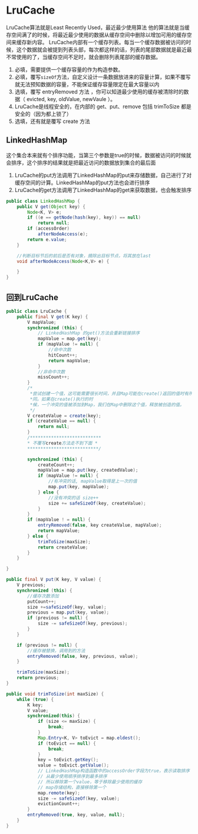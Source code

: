 # LruCache

LruCache算法就是Least Recently Used，最近最少使用算法
他的算法就是当缓存空间满了的时候，将最近最少使用的数据从缓存空间中删除以增加可用的缓存空间来缓存新内容。
LruCache内部有一个缓存列表。每当一个缓存数据被访问的时候，这个数据就会被提到列表头部，每次都这样的话，列表的尾部数据就是最近最不常使用的了，当缓存空间不足时，就会删除列表尾部的缓存数据。

1. 必填，需要提供一个缓存容量的作为构造参数。
2. 必填，覆写`sizeOf`方法，自定义设计一条数据放进来的容量计算，如果不覆写就无法预知数据的容量，不能保证缓存容量限定在最大容量以内
3. 选填，覆写 entryRemoved 方法 ，你可以知道最少使用的缓存被清除时的数据（ evicted, key, oldValue, newVaule ）。
4. LruCache是线程安全的，在内部的 get、put、remove 包括 trimToSize 都是安全的（因为都上锁了）
5. 选填，还有就是覆写 create 方法 

## LinkedHashMap

这个集合本来就有个排序功能，当第三个参数是true的时候，数据被访问的时候就会排序，这个排序的结果就是把最近访问的数据放到集合的最后面

1. LruCache的put方法调用了LinkedHashMap的put来存储数据，自己进行了对缓存空间的计算。LinkedHashMap的put方法也会进行排序
2. LruCache的get方法调用了LinkedHashMap的get来获取数据，也会触发排序

```java
public class LinkedHashMap {
    public V get(Object key) {
        Node<K, V> e;
        if ((e == getNode(hash(key), key)) == null)
            return null;
        if (accessOrder)
            afterNodeAccess(e);
        return e.value;
    }

    //判断目标节后的前后是否有对象，摘除出目标节点，将其放在last
    void afterNodeAccess(Node<K,V> e) {

    }
}
```

## 回到LruCache

```java
public class LruCache {
    public final V get(K key) {
        V mapValue;
        synchronized (this) {
            // LinkedHashMap 的get()方法会重新链接排序
            mapValue = map.get(key);
            if (mapValue != null) {
                //命中次数
                hitCount++;
                return mapValue;
            }
            //非命中次数
            missCount++;
        }
        /*
         *尝试创建一个值，这可能需要很长时间，并且Map可能在create()返回的值时有所不
         *同。如果在create()执行的时
         *候，一个冲突的值被添加到Map，我们在Map中删除这个值，释放被创造的值。
         */
        V createValue = create(key);
        if (createValue == null) {
            return null;
        }
        /***************************
        * 不覆写create方法走不到下面 *
        ***************************/

        synchronized (this) {
            createCount++;
            mapValue = map.put(key, createdValue);
            if (mapValue != null) {
                //有冲突的话, mapValue取得是上一次的值
                map.put(key, mapValue);
            } else {
                //没有冲突的话 size++
                size += safeSizeOf(key, createValue);
            }
        }
        if (mapValue ! = null) {
            entryRemoved(false, key createValue, mapValue);
            return mapValue;
        } else {
            trimToSize(maxSize);
            return createValue;
        }
    }

}

public final V put(K key, V value) {
    V previous;
    synchronized (this) {
        //缓存次数添加
        putCount++;
        size +=safeSizeOf(key, value);
        previous = map.put(key, value);
        if (previous != null) {
            size -= safeSizeOf(key, previous);
        }
    }

    if (previous != null) {
        //缓存被替换，调用到的方法
        entryRemoved(false, key, previous, value);
    }

    trimToSize(maxSize);
    return previous;
}

public void trimToSize(int maxSize) {
    while (true) {
        K key;
        V value;
        synchronized(this) {
            if (size <= maxSize) {
                break;
            }
            Map.Entry<K, V> toEvict = map.eldest();
            if (toEvict == null) {
                break;
            }
            key = toEvict.getKey();
            value = toEvict.getValue();
            // LinkedHashMap构造函数中的accessOrder字段为true，表示读取排序
            // 从最少使用顺序排序到最多排序
            // 所以移除第一个value，等于移除最少使用的缓存
            // map存储结构，直接移除第一个
            map.remote(key);
            size -= safeSizeOf(key, value);
            evictionCount++;
        }
        entryRemoved(true, key, value, null);
    }
}
```

